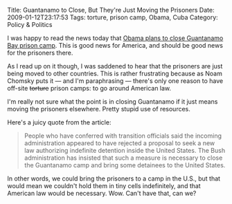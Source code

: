 Title: Guantanamo to Close, But They're Just Moving the Prisoners
Date: 2009-01-12T23:17:53
Tags: torture, prison camp, Obama, Cuba
Category: Policy & Politics


I was happy to read the news today that <a href="http://www.iht
.com/articles/2009/01/13/america/13gitmo.php?page=1">Obama 
plans to close Guantanamo Bay prison camp</a>. This is good news for 
America, and should be good news for the prisoners there. 

As I read up on it though, I was saddened to hear that the prisoners are 
just being moved to other countries. This is rather frustrating because as Noam Chomsky puts it &mdash; and I'm paraphrasing &mdash; there's only one reason to have off-site <del>torture</del> prison camps: to go around American law.

I'm really not sure what the point is in closing Guantanamo if it just means
 moving the prisoners elsewhere. Pretty stupid use of resources.

Here's a juicy quote from the article:

> People who have conferred with transition officials said the incoming 
administration appeared to have rejected a proposal to seek a new law 
authorizing indefinite detention inside the United States. The Bush 
administration has insisted that such a measure is necessary to close the 
Guantanamo camp and bring some detainees to the United States.

In other words, we could bring the prisoners to a camp in the U.S., 
but that would mean we couldn't hold them in tiny cells indefinitely, 
and that American law would be necessary. Wow. Can't have that, can we?

